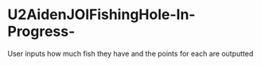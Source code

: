 # U2AidenJOlFishingHole-In-Progress-
User inputs how much fish they have and the points for each are outputted 
